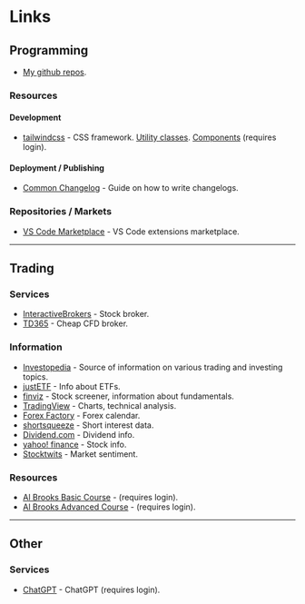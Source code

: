 # Links

## Programming

- [My github repos](https://github.com/mrzli/repos).

### Resources

#### Development

- [tailwindcss](https://tailwindcss.com/) - CSS framework. [Utility classes](https://tailwindcss.com/docs/). [Components](https://tailwindui.com/components) (requires login).

#### Deployment / Publishing

- [Common Changelog](https://common-changelog.org/) - Guide on how to write changelogs.

### Repositories / Markets

- [VS Code Marketplace](https://marketplace.visualstudio.com/vscode) - VS Code extensions marketplace.

---

## Trading

### Services

- [InteractiveBrokers](https://www.interactivebrokers.co.uk/sso/Login) - Stock broker.
- [TD365](https://td365.com/) - Cheap CFD broker.

### Information

- [Investopedia](https://investopedia.com/) - Source of information on various trading and investing topics.
- [justETF](https://www.justetf.com/en/) - Info about ETFs.
- [finviz](https://finviz.com/) - Stock screener, information about fundamentals.
- [TradingView](https://tradingview.com/) - Charts, technical analysis.
- [Forex Factory](https://www.forexfactory.com/calendar?month=this) - Forex calendar.
- [shortsqueeze](https://shortsqueeze.com/) - Short interest data.
- [Dividend.com](https://dividend.com/) - Dividend info.
- [yahoo! finance](https://finance.yahoo.com/) - Stock info.
- [Stocktwits](https://stocktwits.com/) - Market sentiment.

### Resources

- [Al Brooks Basic Course](https://www.daytradinginsight.com/course/best-trades/) - (requires login).
- [Al Brooks Advanced Course](https://www.brookstradingcourse.com/td365-advanced-course/) - (requires login).

---

## Other

### Services

- [ChatGPT](https://chat.openai.com/) - ChatGPT (requires login).
